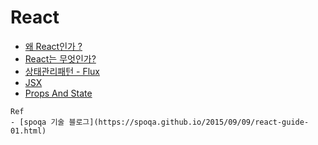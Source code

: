 # React

- [왜 React인가 ?](./why-react.md)
- [React는 무엇인가?](./what-react.md)
- [상태관리패턴 - Flux](./flux.md)
- [JSX](./jsx.md)
- [Props And State](./props-state.md)

```
Ref
- [spoqa 기술 블로그](https://spoqa.github.io/2015/09/09/react-guide-01.html)
```
